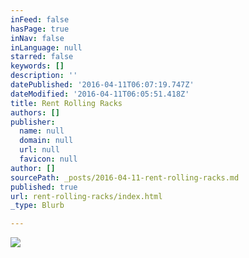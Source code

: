 ```yaml
---
inFeed: false
hasPage: true
inNav: false
inLanguage: null
starred: false
keywords: []
description: ''
datePublished: '2016-04-11T06:07:19.747Z'
dateModified: '2016-04-11T06:05:51.418Z'
title: Rent Rolling Racks
authors: []
publisher:
  name: null
  domain: null
  url: null
  favicon: null
author: []
sourcePath: _posts/2016-04-11-rent-rolling-racks.md
published: true
url: rent-rolling-racks/index.html
_type: Blurb

---
```

![](https://the-grid-user-content.s3-us-west-2.amazonaws.com/e534422b-66a9-42b2-b789-1966b5bad3b0.jpg)